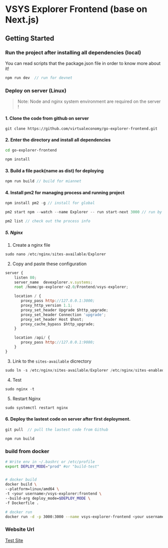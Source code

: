 # VSYS Explorer Frontend (base on Next.js)

## Getting Started

### Run the project after installing all dependencies (local)

You can read scripts that the package.json file in order to know more about it!

```js
npm run dev  // run for devnet

```

### Deploy on server (Linux)
> Note: Node and nginx system environment are required on the server !

#### 1. Clone the code from github on server

`git clone https://github.com/virtualeconomy/go-explorer-frontend.git`

#### 2. Enter the directory and install all dependencies

```bash
cd go-explorer-frontend

npm install
```

#### 3. Build a file pack(name as dist) for deploying

```js
npm run build // build for miannet

```
#### 4. Install pm2 for managing process and running project

```js
npm install pm2 -g // install for global

pm2 start npm --watch --name Explorer -- run start-next 3000 // run by pm2 (default port is 3000)

pm2 list // check out the process info 
```

##### 5. Nginx

1) Create a nginx file
```js
sudo nano /etc/nginx/sites-available/Explorer
```

2) Copy and paste these configuration 

```js
server {
    listen 80;
    server_name  devexplorer.v.systems;
    root /home/go-explorer-v2.0/Frontend/vsys-explorer;
   
    location / {
       proxy_pass http://127.0.0.1:3000;
       proxy_http_version 1.1;
       proxy_set_header Upgrade $http_upgrade;
       proxy_set_header Connection 'upgrade';
       proxy_set_header Host $host;
       proxy_cache_bypass $http_upgrade;
    }

    location /api/ {
       proxy_pass http://127.0.0.1:9080;
    }
}
```

3) Link to the `sites-available` dicrectory

```js
sudo ln -s /etc/nginx/sites-available/Explorer /etc/nginx/sites-enabled
```
4) Test 

```js
sudo nginx -t
```

5) Restart Nginx

```js 
sudo systemctl restart nginx
```

#### 6. Deploy the lastest code on server after first deployment. 

```js
git pull  // pull the lastest code from Github

npm run build 
```

### build from docker
```bash
# Write env in ~/.bashrc or /etc/profile
export DEPLOY_MODE="prod" #or "build-test"


# docker build
docker build \
--platform=linux/amd64 \
-t <your username>/vsys-explorer:frontend \
--build-arg deploy_mode=$DEPLOY_MODE \
-f Dockerfile .

# docker run
docker run -d -p 3000:3000 --name vsys-explorer-frontend <your username>/vsys-explorer:frontend
```

### Website Url

[Test Site](http://devexplorer.v.systems)
